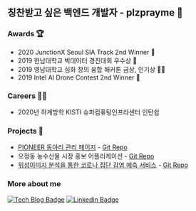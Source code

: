 ## 칭찬받고 싶은 백엔드 개발자 - plzprayme 🙏 
### Awards 🏆
- 2020 JunctionX Seoul SIA Track 2nd Winner    🥈
- 2019 한남대학교 빅데이터 경진대회 우수상                 🥉
- 2019 영남대학교 심화 창의 융합 해커톤 금상, 인기상     🥈🏅
- 2019 Intel AI Drone Contest 2nd Winner                🥈

### Careers 🏃‍♂️
- 2020년 하계방학 KISTI 슈퍼컴퓨팅인프라센터 인턴쉽

### Projects 🎨
- [PIONEER 동아리 관리 페이지](https://pioneer.prayme.ga) - [Git Repo](https://github.com/plzprayme/hnu-pioneer)
- 오정동 농수산물 시장 홍보 어플리케이션 - [Git Repo](https://github.com/HNU-OEG)
- [위성이미지 분석을 통한 코로나 집단 감염 예측 서비스](https://junctionx.prayme.ga/) - [Git Repo](https://github.com/plzprayme/junctionxseoul2020-award-prized-guys-mob-backend)

### More about me
[![Tech Blog Badge](http://img.shields.io/badge/-Tech%20blog-black?style=flat-square&logo=github&link=https://zzsza.github.io/)](https://velog.io/@prayme) [![Linkedin Badge](https://img.shields.io/badge/-LinkedIn-blue?style=flat-square&logo=Linkedin&logoColor=white&link=https://www.linkedin.com/in/seong-yun-byeon-8183a8113/)](https://www.linkedin.com/in/prayme/)
